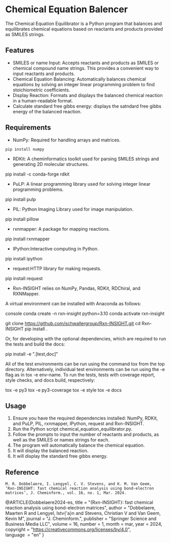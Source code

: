 # Chemical Equation Balencer

The Chemical Equation Equilibrator is a Python program that balances and equilibrates chemical equations based on reactants and products provided as SMILES strings.

## Features

- SMILES or name Input: Accepts reactants and products as SMILES or chemical compound name strings. This provides a convenient way to input reactants and products.
- Chemical Equation Balancing: Automatically balances chemical equations by solving an integer linear programming problem to find stoichiometric coefficients.
- Display Reaction: Formats and displays the balanced chemical reaction in a human-readable format.
- Calculate standard free gibbs energy: displays the satndard free gibbs energy of the balanced reaction.

## Requirements

- NumPy: Required for handling arrays and matrices.

```
pip install numpy
```

- RDKit: A cheminformatics toolkit used for parsing SMILES strings and generating 2D molecular structures.


pip install -c conda-forge rdkit


- PuLP: A linear programming library used for solving integer linear programming problems.


pip install pulp

- PIL: Python Imaging Library used for image manipulation.


pip install pillow


- rxnmapper: A package for mapping reactions.


pip install rxnmapper

- IPython:Interactive computing in Python.


pip install ipython


- request:HTTP library for making requests.


pip install request 


- Rxn-INSIGHT relies on NumPy, Pandas, RDKit, RDChiral, and RXNMapper.

A virtual environment can be installed with Anaconda as follows:

console
conda create -n rxn-insight python=3.10
conda activate rxn-insight



git clone https://github.com/schwallergroup/Rxn-INSIGHT.git
cd Rxn-INSIGHT
pip install .


Or, for developing with the optional dependencies, which are required to run the tests
and build the docs:
 
pip install -e ".[test,doc]"


All of the test environments can be run using the command tox from the top directory.
Alternatively, individual test environments can be run using the -e flag as 
in tox -e env-name. To run the tests, tests with coverage report, style checks, and
docs build, respectively:

tox -e py3
tox -e py3-coverage
tox -e style
tox -e docs


## Usage

1. Ensure you have the required dependencies installed: NumPy, RDKit, and PuLP, PIL, rxnmapper, IPython, request and Rxn-INSIGHT.
2. Run the Python script chemical_equation_equilibrator.py.
3. Follow the prompts to input the number of reactants and products, as well as the SMILES or names strings for each.
4. The program will automatically balance the chemical equation.
5. It will display the balanced reaction.
6. It will display the standard free gibbs energy.


##  Reference

`M. R. Dobbelaere, I. Lengyel, C. V. Stevens, and K. M. Van Geem, 
‘Rxn-INSIGHT: fast chemical reaction analysis using bond-electron matrices’, J. Cheminform., vol. 16, no. 1, Mar. 2024.`


@ARTICLE{Dobbelaere2024-es,
  title     = "{Rxn-INSIGHT}: fast chemical reaction analysis using
               bond-electron matrices",
  author    = "Dobbelaere, Maarten R and Lengyel, Istv{\'a}n and Stevens,
               Christian V and Van Geem, Kevin M",
  journal   = "J. Cheminform.",
  publisher = "Springer Science and Business Media LLC",
  volume    =  16,
  number    =  1,
  month     =  mar,
  year      =  2024,
  copyright = "https://creativecommons.org/licenses/by/4.0",
  language  = "en"
}

